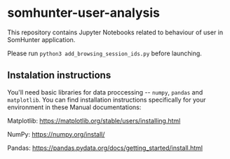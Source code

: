 # somhunter-user-analysis
This repository contains Jupyter Notebooks related to behaviour of user in SomHunter application.

Please run `python3 add_browsing_session_ids.py` before launching.

## Instalation instructions
You'll need basic libraries for data proccessing -- `numpy`, `pandas` and `matplotlib`. You can find installation instructions specifically for your environment in these Manual documentations:

Matplotlib: https://matplotlib.org/stable/users/installing.html 

NumPy: https://numpy.org/install/

Pandas: https://pandas.pydata.org/docs/getting_started/install.html
